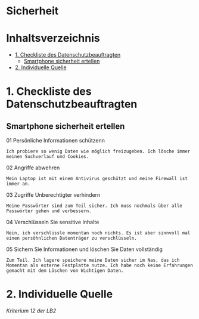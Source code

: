 # Sicherheit <!-- omit in toc -->

# Inhaltsverzeichnis <!-- omit in toc -->
- [1. Checkliste des Datenschutzbeauftragten](#1-checkliste-des-datenschutzbeauftragten)
  - [Smartphone sicherheit ertellen](#smartphone-sicherheit-ertellen)
- [2. Individuelle Quelle](#2-individuelle-quelle)

# 1. Checkliste des Datenschutzbeauftragten

## Smartphone sicherheit ertellen

01 Persönliche Informationen schützenn

    Ich probiere so wenig Daten wie möglich freizugeben. Ich lösche immer meinen Suchverlauf und Cookies.

02 Angriffe abwehren

    Mein Laptop ist mit einem Antivirus geschützt und meine Firewall ist immer an.

03 Zugriffe Unberechtigter verhindern

    Meine Passwörter sind zum Teil sicher. Ich muss nochmals über alle Passwörter gehen und verbessern.

04 Verschlüsseln Sie sensitive Inhalte

    Nein, ich verschlüssle momentan noch nichts. Es ist aber sinnvoll mal einen persöhnlichen Datenträger zu verschlüsseln.

05 Sichern Sie Informationen und löschen Sie Daten vollständig

    Zum Teil. Ich lagere speichere meine Daten sicher im Nas, das ich Momentan als externe Festplatte nutze. Ich habe noch keine Erfahrungen gemacht mit dem Löschen von Wichtigen Daten.



# 2. Individuelle Quelle
*Kriterium 12 der LB2*
